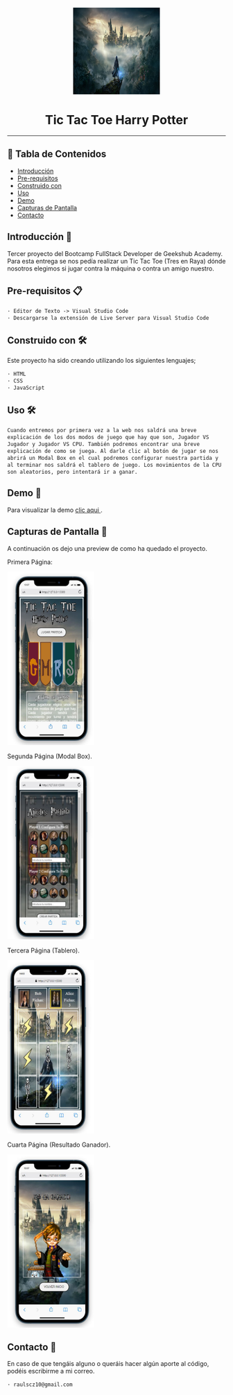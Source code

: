 <p align="center">
  <a href="" rel="noopener">
 <img width=200px height=200px src="./img/bg-harrypotter.jpg" alt="Project logo"></a>
</p>

<h1 align="center">Tic Tac Toe Harry Potter</h1>

---

## 📝 Tabla de Contenidos

- [Introducción](#Introducción)
- [Pre-requisitos](#Pre-requisitos)
- [Construido con](#Construido)
- [Uso](#uso)
- [Demo](#Demo)
- [Capturas de Pantalla](#CapturasdePantalla)
- [Contacto](#Contacto)

## Introducción 🧐 <a name = "Introducción"></a>

Tercer proyecto del Bootcamp FullStack Developer de Geekshub Academy. Para esta entrega se nos pedía realizar un Tic Tac Toe (Tres en Raya) dónde nosotros elegimos si jugar contra la máquina o contra un amigo nuestro.

## Pre-requisitos 📋 <a name = "Pre-requisitos"></a>

    · Editor de Texto -> Visual Studio Code
    · Descargarse la extensión de Live Server para Visual Studio Code

## Construido con 🛠️ <a name = "Construido"></a>

Este proyecto ha sido creando utilizando los siguientes lenguajes;

    · HTML
    · CSS
    · JavaScript

## Uso 🛠️<a name= "Uso"></a>

    Cuando entremos por primera vez a la web nos saldrá una breve explicación de los dos modos de juego que hay que son, Jugador VS Jugador y Jugador VS CPU. También podremos encontrar una breve explicación de como se juega. Al darle clic al botón de jugar se nos abrirá un Modal Box en el cual podremos configurar nuestra partida y al terminar nos saldrá el tablero de juego. Los movimientos de la CPU son aleatorios, pero intentará ir a ganar.

## Demo 👀 <a name = "Demo" ></a>

Para visualizar la demo <a href="https://raulscz10.github.io/tic-tac-toe/" target="_blank"> clic aqui </a>.
## Capturas de Pantalla  📸 <a name = "CapturasdePantalla"></a>

A continuación os dejo una preview de como ha quedado el proyecto.

Primera Página:

<img src="./img/page1.JPG" alt="Página Principal" width="200" height="400">

Segunda Página (Modal Box).

<img src="./img/page2.JPG" alt="Página Tablero" width="200" height="400">

Tercera Página (Tablero).

<img src="./img/page4.JPG" alt="Página Tablero" width="200" height="400">

Cuarta Página (Resultado Ganador).

<img src="./img/page3.JPG" alt="Página Resultado" width="200" height="400">

## Contacto 📧 <a name = "Contacto"></a>

En caso de que tengáis alguno o queráis hacer algún aporte al código, podéis escribirme a mi correo.

    · raulscz10@gmail.com